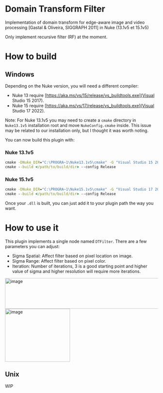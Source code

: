 # Domain Transform Filter

Implementation of domain transform for edge-aware image and video 
processing [Gastal & Oliveira, SIGGRAPH 2011] in Nuke (13.1v5 et 15.1v5)

Only implement recursive filter (RF) at the moment.

# How to build

## Windows

Depending on the Nuke version, you will need a different compiler:
 - Nuke 13 require [https://aka.ms/vs/15/release/vs_buildtools.exe](Visual Studio 15 2017).
 - Nuke 15 require [https://aka.ms/vs/17/release/vs_buildtools.exe](Visual Studio 17 2022).

Note: For Nuke 13.1v5 you may need to create a `cmake` directory in `Nuke13.1v5` installation root and move `NukeConfig.cmake` inside.
This issue may be related to our installation only, but I thought it was worth noting.


You can now build this plugin with: 

### Nuke 13.1v5
```cmd
cmake -DNuke_DIR="C:\PROGRA~1\Nuke13.1v5\cmake" -G "Visual Studio 15 2017" -A x64 -B </path/to/build/dir> -S <path/to/repository/root>
cmake --build </path/to/build/dir> --config Release
```

### Nuke 15.1v5
```cmd
cmake -DNuke_DIR="C:\PROGRA~1\Nuke15.1v5\cmake" -G "Visual Studio 17 2022" -A x64 -B </path/to/build/dir> -S <path/to/repository/root>
cmake --build </path/to/build/dir> --config Release
```

Once your `.dll` is built, you can just add it to your plugin path the way you want.

# How to use it

This plugin implements a single node named `DTFilter`. There are a few parameters you can adjust:
 - Sigma Spatial: Affect filter based on pixel location on image.
 - Sigma Range: Affect filter based on pixel color.
 - Iteration: Number of iterations, 3 is a good starting point and higher value of sigma and higher resolution will require more iterations.

<img width="590" height="101" alt="image" src="https://github.com/user-attachments/assets/fe5bcb7e-d3f4-442b-82f6-b2a03bede3e0" />
<img width="214" height="175" alt="image" src="https://github.com/user-attachments/assets/c0e9c98c-54ac-4143-9de6-c15ece69ab3a" />

## Unix

WIP
